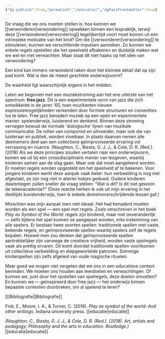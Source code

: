 ```yaml
---
{"dg-publish":true,"permalink":"/educatie/","dgPassFrontmatter":true}
---
```


De vraag die we ons moeten stellen is: hoe kunnen we [[verwonderen\|verwondering]] opwekken binnen een lespraktijk, terwijl deze  [[verwonderen\|verwondering]] tegelijkertijd voort moet komen uit een intrinsieke motivatie van het kind? Om die  [[verwonderen\|verwondering]] te stimuleren, kunnen we verschillende impulsen aanreiken. Zo kunnen we enkele regels opstellen die het speelveld afbakenen en duidelijk maken wat we wel en niet verwachten. Maar staat dit niet haaks op het idee van verwondering?

Een kind kan immers verwonderd raken door het kleinste detail dat op zijn pad komt. Wat is dan de meest geschikte onderwijsvorm?

De waarheid ligt waarschijnlijk ergens in het midden.

Laten we beginnen met een muziekstroming aan het ene uiterste van het spectrum: **free jazz**. Dit is een experimentele vorm van jazz die zich ontwikkelde in de jaren '60, toen muzikanten nieuwe expressiemogelijkheden verkenden door formele structuren en conventies los te laten. Free jazz benadert muziek op een open en experimentele manier: spelenderwijs, luisterend en denkend. Binnen deze stroming vervagen bewust de normale 'dialogische' lijnen van muzikale communicatie. De rollen van componist en uitvoerder, maar ook die van luisteraar en publiek, worden vloeibaar. In plaats daarvan nemen alle deelnemers deel aan een collectieve geïmproviseerde ervaring vol verrassing en nuance.  (Naughton, C., Biesta, G. J. J., & Cole, D. R. (Red.). (2018)
Als we deze principes zouden vertalen naar een onderwijsvorm, komen we uit bij een crossdisciplinaire manier van lesgeven, waarbij kinderen samen aan de slag gaan. Maar ook dat moet aangeleerd worden. Er moeten regels worden opgesteld om het speelveld af te bakenen. Voor jongere kinderen werkt deze aanpak vaak beter: hun verbeelding is nog niet afgevlakt, ze zijn nog niet in allerlei hokjes geduwd. Oudere kinderen daarentegen zullen sneller de vraag stellen: “Wat is dit? Is dit niet gewoon de tekenacademie?” (Deze reactie herken ik ook uit mijn ervaring in het deeltijds kunstonderwijs, toen ik enkele domeinoverschrijdende lessen gaf.)

Misschien was mijn aanpak toen niet ideaal. Het had benaderd moeten worden als een spel — een spel met regels. Zoals omschreven in het boek _Play as Symbol of the World_: regels zijn bindend, maar niet onveranderlijk — zelfs tijdens het spel kunnen ze aangepast worden, mits instemming van alle spelers. Er bestaan twee soorten spellen: traditionele spellen met vaste, bekende regels, en geïmproviseerde spellen waarbij spelers zelf de regels bepalen. Hoewel men zou denken dat geïmproviseerde spellen aantrekkelijker zijn vanwege de creatieve vrijheid, worden vaste spelregels vaak als prettig ervaren. Dit komt doordat traditionele spellen voortkomen uit collectieve verbeelding en diepgewortelde patronen. Sommige kinderspellen zijn zelfs afgeleid van oude magische rituelen.

Maar goed  we mogen niet vergeten dat we ons in een educatieve context bevinden. We moeten ons houden aan leerdoelen en verwachtingen. Of kunnen we, juist door het opstellen van spelregels, deze doelen omvatten? En kunnen we — geïnspireerd door free jazz — het onderwijs binnen bepaalde contexten doorbreken, om al spelend te leren?

[[[Bibliografie\|[Bibliografie]]

Fink, E., Moore, I. A., & Turner, C. (2016). _Play as symbol of the world: And other writings_. Indiana university press. [[educatie\|educatie]]

_(Naughton, C., Biesta, G. J. J., & Cole, D. R. (Red.). (2018). _Art, artists and pedagogy: Philosophy and the arts in education_. Routledge.)_[[educatie\|educatie]]

